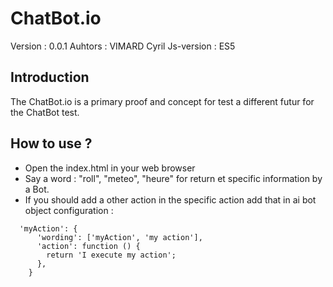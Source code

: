# ChatBot.io
Version : 0.0.1
Auhtors : VIMARD Cyril
Js-version : ES5

## Introduction
The ChatBot.io is a primary proof and concept for test a different futur for the ChatBot test.

## How to use ?
* Open the index.html in your web browser
* Say a word : "roll", "meteo", "heure" for return et specific information by a Bot.
* If you should add a other action in the specific action add that in ai bot object configuration :

```
  'myAction': {
      'wording': ['myAction', 'my action'],
      'action': function () {
        return 'I execute my action';
      },
    }
```
